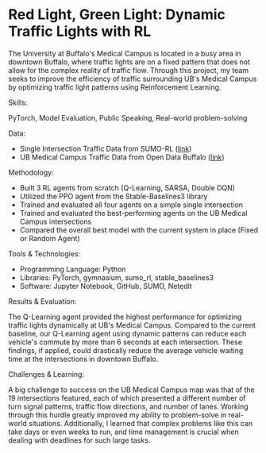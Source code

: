 # Red Light, Green Light: Dynamic Traffic Lights with RL

The University at Buffalo's Medical Campus is located in a busy area in downtown Buffalo, where traffic lights are on a fixed pattern that does not allow for the complex reality of traffic flow. Through this project, my team seeks to improve the efficiency of traffic surrounding UB's Medical Campus by optimizing traffic light patterns using Reinforcement Learning.

Skills:

PyTorch, Model Evaluation, Public Speaking, Real-world problem-solving

Data:
- Single Intersection Traffic Data from SUMO-RL ([link](https://github.com/LucasAlegre/sumo-rl))
- UB Medical Campus Traffic Data from Open Data Buffalo ([link](https://data.buffalony.gov/Transportation/Annual-Average-Daily-Traffic-Volume-Counts/y93c-u65y/about_data))

Methodology:
- Built 3 RL agents from scratch (Q-Learning, SARSA, Double DQN)
- Utilized the PPO agent from the Stable-Baselines3 library
- Trained and evaluated all four agents on a simple single intersection
- Trained and evaluated the best-performing agents on the UB Medical Campus intersections
- Compared the overall best model with the current system in place (Fixed or Random Agent)

Tools & Technologies:
- Programming Language: Python
- Libraries: PyTorch, gymnasium, sumo_rl, stable_baselines3
- Software: Jupyter Notebook, GitHub, SUMO, Netedit

Results & Evaluation:

The Q-Learning agent provided the highest performance for optimizing traffic lights dynamically at UB's Medical Campus. Compared to the current baseline, our Q-Learning agent using dynamic patterns can reduce each vehicle's commute by more than 6 seconds at each intersection. These findings, if applied, could drastically reduce the average vehicle waiting time at the intersections in downtown Buffalo.

Challenges & Learning:

A big challenge to success on the UB Medical Campus map was that of the 19 intersections featured, each of which presented a different number of turn signal patterns, traffic flow directions, and number of lanes. Working through this hurdle greatly improved my ability to problem-solve in real-world situations. Additionally, I learned that complex problems like this can take days or even weeks to run, and time management is crucial when dealing with deadlines for such large tasks.
